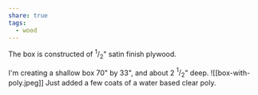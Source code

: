 ```yaml
---
share: true
tags:
  - wood
---
```

The box is constructed of $^1/_2$" satin finish plywood.

I'm creating a shallow box 70" by 33", and about 2 $^1/_2$" deep. ![[box-with-poly.jpeg]]
Just added a few coats of a water based clear poly.
